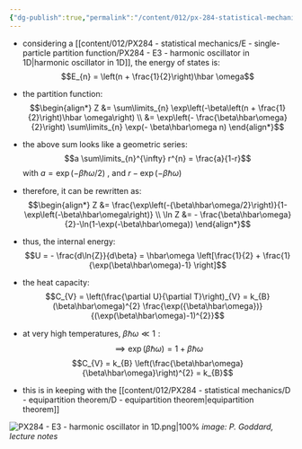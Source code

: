 ```yaml
---
{"dg-publish":true,"permalink":"/content/012/px-284-statistical-mechanics/e-single-particle-partition-function/px-284-e3-harmonic-oscillator-in-1-d/","noteIcon":"1","created":"2024-11-29T17:03:05.459+00:00","updated":"2024-12-23T22:49:56.088+00:00"}
---
```


- considering a [[content/012/PX284 - statistical mechanics/E - single-particle partition function/PX284 - E3 - harmonic oscillator in 1D\|harmonic oscillator in 1D]], the energy of states is:
$$E_{n} = \left(n + \frac{1}{2}\right)\hbar \omega$$
- the partition function:
$$\begin{align*}
	Z &= \sum\limits_{n} \exp\left(-\beta\left(n + \frac{1}{2}\right)\hbar \omega\right) \\
	&= \exp\left(- \frac{\beta\hbar\omega}{2}\right) \sum\limits_{n} \exp(- \beta\hbar\omega n)
\end{align*}$$
- the above sum looks like a geometric series:
$$a \sum\limits_{n}^{\infty} r^{n} = \frac{a}{1-r}$$
	with $a = \exp(-\beta\hbar\omega/2)$ , and $r - \exp(-\beta\hbar\omega)$
- therefore, it can be rewritten as:
$$\begin{align*}
	Z &= \frac{\exp\left(-{\beta\hbar\omega/2}\right)}{1-\exp\left(-\beta\hbar\omega\right)} \\
	\ln Z &= - \frac{\beta\hbar\omega}{2}-\ln(1-\exp(-\beta\hbar\omega))
\end{align*}$$

- thus, the internal energy:
$$U = - \frac{d\ln{Z}}{d\beta} = \hbar\omega \left[\frac{1}{2} + \frac{1}{\exp(\beta\hbar\omega)-1} \right]$$

- the heat capacity: 
$$C_{V} = \left(\frac{\partial U}{\partial T}\right)_{V} = k_{B} (\beta\hbar\omega)^{2} \frac{\exp({\beta\hbar\omega})}{(\exp(\beta\hbar\omega)-1)^{2}}$$
- at very high temperatures, ${} \beta\hbar\omega \ll 1: {}$
$$\implies \exp(\beta\hbar\omega) = 1+ \beta\hbar\omega$$
$$C_{V} = k_{B} \left(\frac{\beta\hbar\omega}{\beta\hbar\omega}\right)^{2} = k_{B}$$
- this is in keeping with the [[content/012/PX284 - statistical mechanics/D - equipartition theorem/D - equipartition theorem\|equipartition theorem]]

![PX284 - E3 - harmonic oscillator in 1D.png|100%](/img/user/pics/PX284%20-%20E3%20-%20harmonic%20oscillator%20in%201D.png)
*image: P. Goddard, lecture notes*